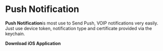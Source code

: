 # Push Notification
**Push Notification**is most use to ﻿﻿Send Push, VOIP notifications very easily.  Just use device token, notification type and certificate provided via the keychain.


**Download iOS Application**
